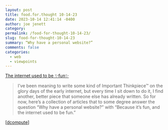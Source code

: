 ```yaml
---
layout: post
title: food.for.thought 10-14-23
date: 2023-10-14 12:41:14 -0400
author: joe jenett
category: 
permalink: /food-for-thought-10-14-23/
slug: food-for-thought-10-14-23
summary: “Why have a personal website?”
comments: false
categories:
  - web
  - viewpoints
---
```

<p><a title="The internet used to be fun" href="https://projects.kwon.nyc/internet-is-fun/">The internet used to be ✨fun✨</a></p>
<blockquote><p>I’ve been meaning to write some kind of Important Thinkpiece™ on the glory days of the early internet, but every time I sit down to do it, I find another, better piece that someone else has already written. So for now, here’s a collection of articles that to some degree answer the question “Why have a personal website?” with “Because it’s fun, and the internet used to be fun.”</p></blockquote>
[<a href="https://pinboard.in/u:dcompute">dcompute</a>]

<a style="display:none;" href="https://brid.gy/publish/mastodon"><small>(cross-posted to mastodon)</small></a>